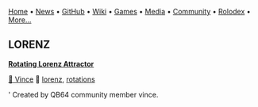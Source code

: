 [Home](https://qb64.com) • [News](news.md) • [GitHub](github.md) • [Wiki](wiki.md) • [Games](games.md) • [Media](media.md) • [Community](community.md) • [Rolodex](rolodex.md) • [More...](more.md)

## LORENZ

**[Rotating Lorenz Attractor](lorenz-attractor/index)**

[🐝 Vince](vince) 🔗 [lorenz](lorenz), [rotations](rotations)

' Created by QB64 community member vince.
